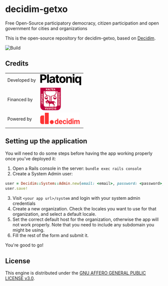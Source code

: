 # decidim-getxo

Free Open-Source participatory democracy, citizen participation and open government for cities and organizations

This is the open-source repository for decidim-getxo, based on [Decidim](https://github.com/decidim/decidim).

![Build](https://github.com/Platoniq/decidim-getxo/workflows/Build/badge.svg?branch=master)


## Credits

|   |   |
|---|---|
| Developed by | [<img title="Platoniq" src="images/platoniq-logo.svg" height=36>](https://github.com/Platoniq) 
| Financed by | [<img title="Getxoko Udala" src="images/getxo-logo.png" height=72/>](https://www.getxo.eus) |
| Powered by | [<img title="Decidim" src="images/decidim-logo.svg" height=36>](https://github.com/decidim/decidim/) |
|   |   |


## Setting up the application

You will need to do some steps before having the app working properly once you've deployed it:

1. Open a Rails console in the server: `bundle exec rails console`
2. Create a System Admin user:

```ruby
user = Decidim::System::Admin.new(email: <email>, password: <password>, password_confirmation: <password>)
user.save!
```

3. Visit `<your app url>/system` and login with your system admin credentials
4. Create a new organization. Check the locales you want to use for that organization, and select a default locale.
5. Set the correct default host for the organization, otherwise the app will not work properly. Note that you need to include any subdomain you might be using.
6. Fill the rest of the form and submit it.

You're good to go!


## License

This engine is distributed under the [GNU AFFERO GENERAL PUBLIC LICENSE v3.0](LICENSE-AGPLv3.txt).

